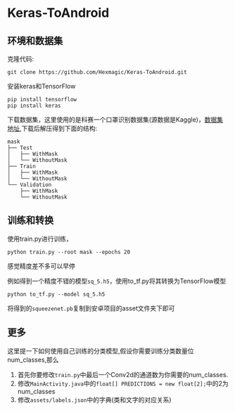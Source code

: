 # Keras-ToAndroid

## 环境和数据集
克隆代码:
```
git clone https://github.com/Hexmagic/Keras-ToAndroid.git
```
安装keras和TensorFlow
```
pip install tensorflow 
pip install keras
```
下载数据集，这里使用的是科赛一个口罩识别数据集(源数据是Kaggle)，[数据集地址](https://www.kesci.com/mw/dataset/5eda04e4b772f5002d6e4fd2),下载后解压得到下面的结构:
```
mask
├── Test
│   ├── WithMask
│   └── WithoutMask
├── Train
│   ├── WithMask
│   └── WithoutMask
└── Validation
    ├── WithMask
    └── WithoutMask

```

## 训练和转换
使用train.py进行训练，
```
python train.py --root mask --epochs 20
```
感觉精度差不多可以早停

例如得到一个精度不错的模型`sq_5.h5`，使用to_tf.py将其转换为TensorFlow模型
```
python to_tf.py --model sq_5.h5
```
将得到的`squeezenet.pb`复制到安卓项目的asset文件夹下即可

## 更多

这里提一下如何使用自己训练的分类模型,假设你需要训练分类数量位num_classes,那么
1. 首先你要修改`train.py`中最后一个Conv2d的通道数为你需要的num_classes.
2. 修改`MainActivity.java`中的`float[] PREDICTIONS = new float[2];`中的2为num_classes
3. 修改`assets/labels.json`中的字典(类和文字的对应关系)
